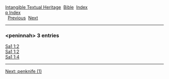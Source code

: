 [Intangible Textual Heritage](../../index)  [Bible](../index) 
[Index](index)   
[p Index](_p_)  
  [Previous](c08365)  [Next](c08367) 

------------------------------------------------------------------------

### &lt;peninnah&gt; 3 entries

[Sa1 1:2](../kjv/sa1001.htm#002)  
[Sa1 1:2](../kjv/sa1001.htm#002)  
[Sa1 1:4](../kjv/sa1001.htm#004)  

------------------------------------------------------------------------

[Next: penknife (1)](c08367)
